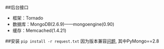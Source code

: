 ##后台接口

- 框架：Tornado
- 数据库：MongoDB(2.6.9)——mongoengine(0.90)
- 缓存：Memcached(1.4.21)

##安装
`pip install -r request.txt`
因为版本兼容[问题](https://github.com/MongoEngine/mongoengine/issues/935), 其中PyMongo==2.8
